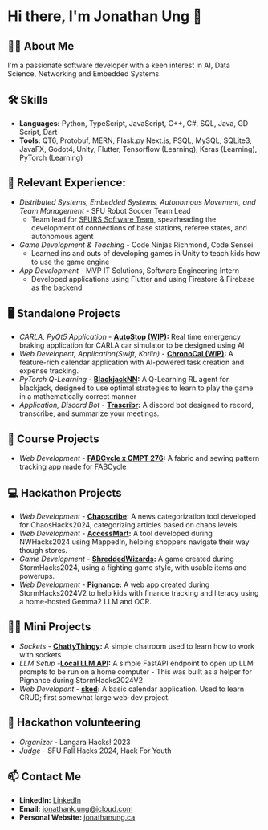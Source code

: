 # Hi there, I'm Jonathan Ung 👋

## 👨‍💻 About Me
I'm a passionate software developer with a keen interest in AI, Data Science, Networking and Embedded Systems.

## 🛠️ Skills
- **Languages:** Python, TypeScript, JavaScript, C++, C#, SQL, Java, GD Script, Dart
- **Tools:** QT6, Protobuf, MERN, Flask.py Next.js, PSQL, MySQL, SQLite3, JavaFX, Godot4, Unity, Flutter, Tensorflow (Learning), Keras (Learning), PyTorch (Learning)

## 🌟 Relevant Experience:
- *Distributed Systems, Embedded Systems, Autonomous Movement, and Team Management* - SFU Robot Soccer Team Lead
    - Team lead for [SFURS Software Team](https://gitlab.com/sfurs/software), spearheading the development of connections of base stations, referee states, and autonomous agent
- *Game Development & Teaching* - Code Ninjas Richmond, Code Sensei
    - Learned ins and outs of developing games in Unity to teach kids how to use the game engine
- *App Development* - MVP IT Solutions, Software Engineering Intern
    - Developed applications using Flutter and using Firestore & Firebase as the backend

## 🖥️ Standalone Projects
- *CARLA, PyQt5 Application* - **[AutoStop (WIP)](https://github.com/jonathanung/AutoStop):** Real time emergency braking application for CARLA car simulator to be designed using AI
- *Web Developent, Application(Swift, Kotlin)* - **[ChronoCal (WIP)](https://github.com/jonathanung/chronocal):** A feature-rich calendar application with AI-powered task creation and expense tracking.
- *PyTorch Q-Learning* - **[BlackjackNN](https://github.com/jonathanung/blackjackNN):** A Q-Learning RL agent for blackjack, designed to use optimal strategies to learn to play the game in a mathematically correct manner
- *Application, Discord Bot* -  **[Trascribr](https://github.com/jonathanung/Transcribr):** A discord bot designed to record, transcribe, and summarize your meetings. 

## 🏫 Course Projects
- *Web Development* - **[FABCycle x CMPT 276](https://github.com/niomedev/sewjo):** A fabric and sewing pattern tracking app made for FABCycle

## 💻 Hackathon Projects
- *Web Development* -  **[Chaoscribe](https://devpost.com/software/chaoscribe):** A news categorization tool developed for ChaosHacks2024, categorizing articles based on chaos levels.
- *Web Development* - **[AccessMart](https://devpost.com/software/accessmart):** A tool developed during NWHacks2024 using MappedIn, helping shoppers navigate their way though stores.
- *Game Development* -  **[ShreddedWizards](https://devpost.com/software/shredded-wizards):** A game created during StormHacks2024, using a fighting game style, with usable items and powerups.
- *Web Development* - **[Pignance](https://devpost.com/software/pignance):** A web app created during StormHacks2024V2 to help kids with finance tracking and literacy using a home-hosted Gemma2 LLM and OCR.

## 👨‍💻 Mini Projects
- *Sockets* - **[ChattyThingy](https://github.com/jonathanung/chattythingy):** A simple chatroom used to learn how to work with sockets
- *LLM Setup* -**[Local LLM API](https://github.com/jonathanung/local-llm-api):** A simple FastAPI endpoint to open up LLM prompts to be run on a home computer - This was built as a helper for Pignance during StormHacks2024V2
- *Web Developent* - **[sked](https://github.com/jonathanung/sked):** A basic calendar application. Used to learn CRUD; first somewhat large web-dev project.

## 🙋 Hackathon volunteering
- *Organizer* - Langara Hacks! 2023
- *Judge* - SFU Fall Hacks 2024, Hack For Youth

## 📫 Contact Me
- **LinkedIn:** [LinkedIn](https://www.linkedin.com/in/jonathan-ung-1193a2238/)
- **Email:** [jonathank.ung@icloud.com](mailto:jonathank.ung@icloud.com)
- **Personal Website:** [jonathanung.ca](https:/jonathanung.ca)
